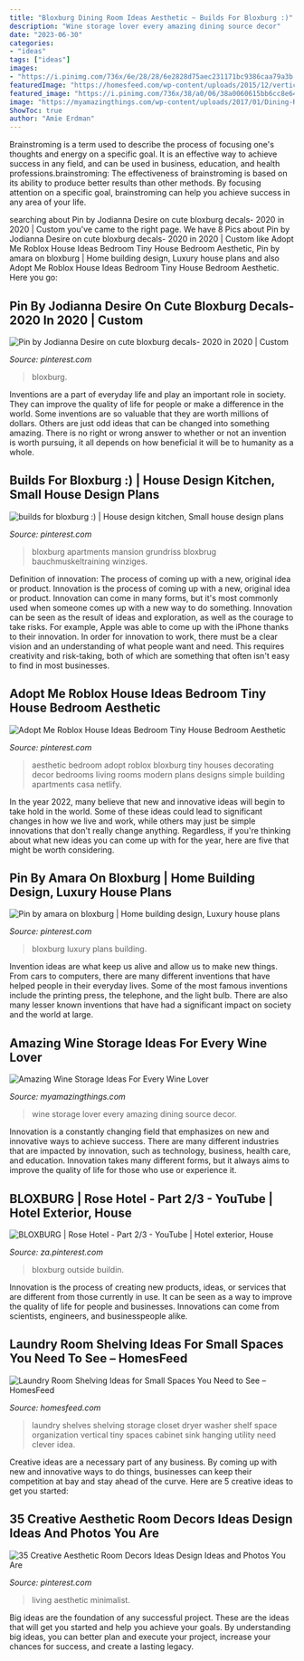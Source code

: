 ```yaml
---
title: "Bloxburg Dining Room Ideas Aesthetic ~ Builds For Bloxburg :)"
description: "Wine storage lover every amazing dining source decor"
date: "2023-06-30"
categories:
- "ideas"
tags: ["ideas"]
images:
- "https://i.pinimg.com/736x/6e/28/28/6e2828d75aec231171bc9386caa79a3b.jpg"
featuredImage: "https://homesfeed.com/wp-content/uploads/2015/12/vertical-laundry-room-shelf-ideas-made-of-wooden-with-hanging-rod-and-fresh-turquoise-painted-wall.jpg"
featured_image: "https://i.pinimg.com/736x/38/a0/06/38a0060615bb6cc8e640b62515f293e3.jpg"
image: "https://myamazingthings.com/wp-content/uploads/2017/01/Dining-Room-Decor-Ideas-10.jpg"
ShowToc: true
author: "Amie Erdman"
---
```



Brainstroming is a term used to describe the process of focusing one's thoughts and energy on a specific goal. It is an effective way to achieve success in any field, and can be used in business, education, and health professions.brainstroming: The effectiveness of brainstroming is based on its ability to produce better results than other methods. By focusing attention on a specific goal, brainstroming can help you achieve success in any area of your life.

	

		
searching about Pin by Jodianna Desire on cute bloxburg decals- 2020 in 2020 | Custom you've came to the right page. We have 8 Pics about Pin by Jodianna Desire on cute bloxburg decals- 2020 in 2020 | Custom like Adopt Me Roblox House Ideas Bedroom Tiny House Bedroom Aesthetic, Pin by amara on bloxburg | Home building design, Luxury house plans and also Adopt Me Roblox House Ideas Bedroom Tiny House Bedroom Aesthetic. Here you go:
		
    
## Pin By Jodianna Desire On Cute Bloxburg Decals- 2020 In 2020 | Custom

<img loading=lazy src="https://i.pinimg.com/736x/52/29/1f/52291fb514235d8d5af5a956a2b91d93.jpg" onerror="this.onerror=null;this.src='https://tse3.mm.bing.net/th?id=OIP.a015vKyXxHF-VxOAOqzG1gHaDx&amp;pid=15.1';" alt="Pin by Jodianna Desire on cute bloxburg decals- 2020 in 2020 | Custom">

_Source: pinterest.com_

>bloxburg. 

	

Inventions are a part of everyday life and play an important role in society. They can improve the quality of life for people or make a difference in the world. Some inventions are so valuable that they are worth millions of dollars. Others are just odd ideas that can be changed into something amazing. There is no right or wrong answer to whether or not an invention is worth pursuing, it all depends on how beneficial it will be to humanity as a whole.

    
## Builds For Bloxburg :) | House Design Kitchen, Small House Design Plans

<img loading=lazy src="https://i.pinimg.com/736x/6e/28/28/6e2828d75aec231171bc9386caa79a3b.jpg" onerror="this.onerror=null;this.src='https://tse4.mm.bing.net/th?id=OIP.hUN7E9vJ2GkHpRP1-tP2owAAAA&amp;pid=15.1';" alt="builds for bloxburg :) | House design kitchen, Small house design plans">

_Source: pinterest.com_

>bloxburg apartments mansion grundriss bloxbrug bauchmuskeltraining winziges. 

	

Definition of innovation: The process of coming up with a new, original idea or product.
Innovation is the process of coming up with a new, original idea or product. Innovation can come in many forms, but it's most commonly used when someone comes up with a new way to do something. Innovation can be seen as the result of ideas and exploration, as well as the courage to take risks. For example, Apple was able to come up with the iPhone thanks to their innovation. In order for innovation to work, there must be a clear vision and an understanding of what people want and need. This requires creativity and risk-taking, both of which are something that often isn't easy to find in most businesses.

    
## Adopt Me Roblox House Ideas Bedroom Tiny House Bedroom Aesthetic

<img loading=lazy src="https://i.pinimg.com/736x/38/a0/06/38a0060615bb6cc8e640b62515f293e3.jpg" onerror="this.onerror=null;this.src='https://tse1.mm.bing.net/th?id=OIP.8V3j3pU7u-jEcYFgeVnxfQHaEK&amp;pid=15.1';" alt="Adopt Me Roblox House Ideas Bedroom Tiny House Bedroom Aesthetic">

_Source: pinterest.com_

>aesthetic bedroom adopt roblox bloxburg tiny houses decorating decor bedrooms living rooms modern plans designs simple building apartments casa netlify. 

	

In the year 2022, many believe that new and innovative ideas will begin to take hold in the world. Some of these ideas could lead to significant changes in how we live and work, while others may just be simple innovations that don't really change anything. Regardless, if you're thinking about what new ideas you can come up with for the year, here are five that might be worth considering.

    
## Pin By Amara On Bloxburg | Home Building Design, Luxury House Plans

<img loading=lazy src="https://i.pinimg.com/736x/ae/a9/73/aea9732f1e00b521efa68479723361ec.jpg" onerror="this.onerror=null;this.src='https://tse3.mm.bing.net/th?id=OIP.45B_wK5O0dsRk3M-DNL6pgHaDy&amp;pid=15.1';" alt="Pin by amara on bloxburg | Home building design, Luxury house plans">

_Source: pinterest.com_

>bloxburg luxury plans building. 

	

Invention ideas are what keep us alive and allow us to make new things. From cars to computers, there are many different inventions that have helped people in their everyday lives. Some of the most famous inventions include the printing press, the telephone, and the light bulb. There are also many lesser known inventions that have had a significant impact on society and the world at large.

    
## Amazing Wine Storage Ideas For Every Wine Lover

<img loading=lazy src="https://myamazingthings.com/wp-content/uploads/2017/01/Dining-Room-Decor-Ideas-10.jpg" onerror="this.onerror=null;this.src='https://tse1.mm.bing.net/th?id=OIP.SdpMEfxGo8Uj3UM1KCTjRwHaKd&amp;pid=15.1';" alt="Amazing Wine Storage Ideas For Every Wine Lover">

_Source: myamazingthings.com_

>wine storage lover every amazing dining source decor. 

	

Innovation is a constantly changing field that emphasizes on new and innovative ways to achieve success. There are many different industries that are impacted by innovation, such as technology, business, health care, and education. Innovation takes many different forms, but it always aims to improve the quality of life for those who use or experience it.

    
## BLOXBURG | Rose Hotel - Part 2/3 - YouTube | Hotel Exterior, House

<img loading=lazy src="https://i.pinimg.com/736x/81/a1/b5/81a1b558c51e1e5230ee37f721e6fbe4.jpg" onerror="this.onerror=null;this.src='https://tse3.mm.bing.net/th?id=OIP.VPzMvLovEIPS2ZILE62iFgHaFj&amp;pid=15.1';" alt="BLOXBURG | Rose Hotel - Part 2/3 - YouTube | Hotel exterior, House">

_Source: za.pinterest.com_

>bloxburg outside buildin. 

	

Innovation is the process of creating new products, ideas, or services that are different from those currently in use. It can be seen as a way to improve the quality of life for people and businesses. Innovations can come from scientists, engineers, and businesspeople alike.

    
## Laundry Room Shelving Ideas For Small Spaces You Need To See – HomesFeed

<img loading=lazy src="https://homesfeed.com/wp-content/uploads/2015/12/vertical-laundry-room-shelf-ideas-made-of-wooden-with-hanging-rod-and-fresh-turquoise-painted-wall.jpg" onerror="this.onerror=null;this.src='https://tse1.mm.bing.net/th?id=OIP.C8tgPJcJ56YkzYxiyOKj3wHaJ4&amp;pid=15.1';" alt="Laundry Room Shelving Ideas for Small Spaces You Need to See – HomesFeed">

_Source: homesfeed.com_

>laundry shelves shelving storage closet dryer washer shelf space organization vertical tiny spaces cabinet sink hanging utility need clever idea. 

	

Creative ideas are a necessary part of any business. By coming up with new and innovative ways to do things, businesses can keep their competition at bay and stay ahead of the curve. Here are 5 creative ideas to get you started:

    
## 35 Creative Aesthetic Room Decors Ideas Design Ideas And Photos You Are

<img loading=lazy src="https://i.pinimg.com/736x/77/0c/43/770c439913271cfb14661bb062dc3fa2.jpg" onerror="this.onerror=null;this.src='https://tse1.mm.bing.net/th?id=OIP.GzBgtiao5k0Zdz2IvovBTwHaK_&amp;pid=15.1';" alt="35 Creative Aesthetic Room Decors Ideas Design Ideas and Photos You Are">

_Source: pinterest.com_

>living aesthetic minimalist. 

	

Big ideas are the foundation of any successful project. These are the ideas that will get you started and help you achieve your goals. By understanding big ideas, you can better plan and execute your project, increase your chances for success, and create a lasting legacy.

